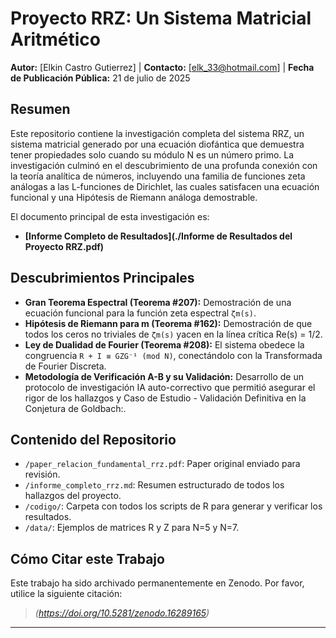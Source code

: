 # Proyecto RRZ: Un Sistema Matricial Aritmético

**Autor:** [Elkin Castro Gutierrez] | **Contacto:** [elk_33@hotmail.com] | **Fecha de Publicación Pública:** 21 de julio de 2025

## Resumen

Este repositorio contiene la investigación completa del sistema RRZ, un sistema matricial generado por una ecuación diofántica que demuestra tener propiedades solo cuando su módulo N es un número primo. La investigación culminó en el descubrimiento de una profunda conexión con la teoría analítica de números, incluyendo una familia de funciones zeta análogas a las L-funciones de Dirichlet, las cuales satisfacen una ecuación funcional y una Hipótesis de Riemann análoga demostrable.

El documento principal de esta investigación es:
* **[Informe Completo de Resultados](./Informe de Resultados del Proyecto RRZ.pdf)**

## Descubrimientos Principales

- **Gran Teorema Espectral (Teorema #207):** Demostración de una ecuación funcional para la función zeta espectral `ζm(s)`.
- **Hipótesis de Riemann para m (Teorema #162):** Demostración de que todos los ceros no triviales de `ζm(s)` yacen en la línea crítica Re(s) = 1/2.
- **Ley de Dualidad de Fourier (Teorema #208):** El sistema obedece la congruencia `R + I ≡ GZG⁻¹ (mod N)`, conectándolo con la Transformada de Fourier Discreta.
- **Metodología de Verificación A-B y su Validación:** Desarrollo de un protocolo de investigación IA auto-correctivo que permitió asegurar el rigor de los hallazgos y Caso de Estudio - Validación Definitiva en la Conjetura de Goldbach:.

## Contenido del Repositorio

* `/paper_relacion_fundamental_rrz.pdf`: Paper original enviado para revisión.
* `/informe_completo_rrz.md`: Resumen estructurado de todos los hallazgos del proyecto.
* `/codigo/`: Carpeta con todos los scripts de R para generar y verificar los resultados.
* `/data/`: Ejemplos de matrices R y Z para N=5 y N=7.

## Cómo Citar este Trabajo

Este trabajo ha sido archivado permanentemente en Zenodo. Por favor, utilice la siguiente citación:

> *(https://doi.org/10.5281/zenodo.16289165)*

---
